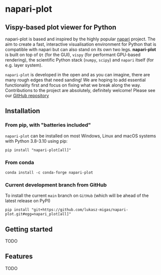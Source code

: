 # napari-plot

## Vispy-based plot viewer for Python

napari-plot is based and inspired by the highly popular [napari](https://napari.org) project. The aim to create a fast, interactive
visualisation environment for Python that is compatible with napari but can also stand on its own two legs.
**napari-plot** is built on top of `Qt` (for the GUI), `vispy` (for performant GPU-based rendering), the scientific Python stack
(`numpy`, `scipy`) and `napari` itself (for e.g. layer system).

`napari-plot` is developed in the open and as you can imagine, there are many rough edges that need sanding! We are hoping
to add essential functionality first and focus on fixing what we break along the way. Contributions to the project
are absolutely, definitely welcome! Please see our [GitHub repository](https://github/lukasz-migas/napari-plot)

## Installation

### From pip, with "batteries included"

`napari-plot` can be installed on most Windows, Linux and macOS systems with Python 3.8-3.10 using pip:

```
pip install "napari-plot[all]"
```

### From conda

```
conda install -c conda-forge napari-plot
```

### Current development branch from GitHub

To install the current `main` branch on `GitHub` (which will be ahead of the latest release on PyPI)

```
pip install "git+https://github.com/lukasz-migas/napari-plot.git#egg=napari_plot[all]"
```

## Getting started

TODO

## Features

TODO